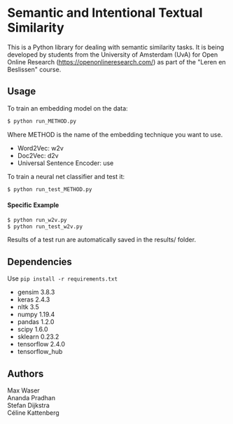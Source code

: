 # Semantic and Intentional Textual Similarity

This is a Python library for dealing with semantic similarity tasks. It is being developed by students from the University of Amsterdam (UvA) for Open Online Research (https://openonlineresearch.com/) as part of the "Leren en Beslissen" course.

## Usage

To train an embedding model on the data:
```bash
$ python run_METHOD.py
```
Where METHOD is the name of the embedding technique you want to use. 

- Word2Vec: w2v  
- Doc2Vec: d2v  
- Universal Sentence Encoder: use

To train a neural net classifier and test it:
```bash
$ python run_test_METHOD.py
```

#### Specific Example
```bash
$ python run_w2v.py
$ python run_test_w2v.py
```
Results of a test run are automatically saved in the results/ folder.

## Dependencies 
Use ```pip install -r requirements.txt ```

- gensim 3.8.3
- keras 2.4.3
- nltk 3.5
- numpy 1.19.4
- pandas 1.2.0
- scipy 1.6.0
- sklearn 0.23.2
- tensorflow 2.4.0
- tensorflow_hub

## Authors

Max Waser  
Ananda Pradhan  
Stefan Dijkstra  
Céline Kattenberg
